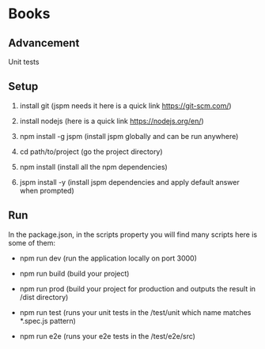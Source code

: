 # Books

## Advancement

Unit tests

## Setup 

1. install git (jspm needs it here is a quick link https://git-scm.com/) 

2. install nodejs  (here is a quick link https://nodejs.org/en/) 

3. npm install -g jspm (install jspm globally and can be run anywhere)

4. cd path/to/project (go the project directory)

5. npm install (install all the npm dependencies)

6. jspm install -y (install jspm dependencies and apply default answer when prompted)

## Run

In the package.json, in the scripts property you will find many scripts here is some of them: 

* npm run dev (run the application locally on port 3000)

* npm run build (build your project)

* npm run prod (build your project for production and outputs the result in /dist directory)

* npm run test (runs your unit tests in the /test/unit which name matches *.spec.js pattern)

* npm run e2e (runs your e2e tests in the /test/e2e/src)





